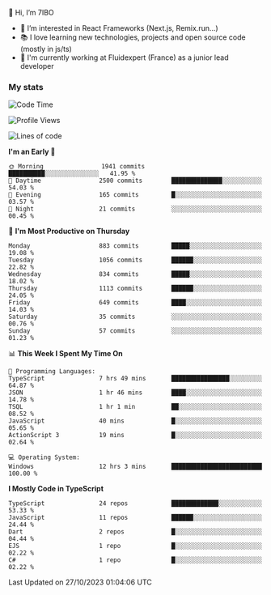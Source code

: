 👋 Hi, I’m 7IBO

- 👀 I’m interested in React Frameworks (Next.js, Remix.run...)
- 📚 I love learning new technologies, projects and open source code (mostly in js/ts)
- 💼 I'm currently working at Fluidexpert (France) as a junior lead developer

### My stats
<!--START_SECTION:waka-->
![Code Time](http://img.shields.io/badge/Code%20Time-263%20hrs%2025%20mins-blue)

![Profile Views](http://img.shields.io/badge/Profile%20Views-0-blue)

![Lines of code](https://img.shields.io/badge/From%20Hello%20World%20I%27ve%20Written-6.3%20million%20lines%20of%20code-blue)

**I'm an Early 🐤** 

```text
🌞 Morning                1941 commits        ██████████░░░░░░░░░░░░░░░   41.95 % 
🌆 Daytime                2500 commits        ██████████████░░░░░░░░░░░   54.03 % 
🌃 Evening                165 commits         █░░░░░░░░░░░░░░░░░░░░░░░░   03.57 % 
🌙 Night                  21 commits          ░░░░░░░░░░░░░░░░░░░░░░░░░   00.45 % 
```
📅 **I'm Most Productive on Thursday** 

```text
Monday                   883 commits         █████░░░░░░░░░░░░░░░░░░░░   19.08 % 
Tuesday                  1056 commits        ██████░░░░░░░░░░░░░░░░░░░   22.82 % 
Wednesday                834 commits         █████░░░░░░░░░░░░░░░░░░░░   18.02 % 
Thursday                 1113 commits        ██████░░░░░░░░░░░░░░░░░░░   24.05 % 
Friday                   649 commits         ████░░░░░░░░░░░░░░░░░░░░░   14.03 % 
Saturday                 35 commits          ░░░░░░░░░░░░░░░░░░░░░░░░░   00.76 % 
Sunday                   57 commits          ░░░░░░░░░░░░░░░░░░░░░░░░░   01.23 % 
```


📊 **This Week I Spent My Time On** 

```text
💬 Programming Languages: 
TypeScript               7 hrs 49 mins       ████████████████░░░░░░░░░   64.87 % 
JSON                     1 hr 46 mins        ████░░░░░░░░░░░░░░░░░░░░░   14.78 % 
TSQL                     1 hr 1 min          ██░░░░░░░░░░░░░░░░░░░░░░░   08.52 % 
JavaScript               40 mins             █░░░░░░░░░░░░░░░░░░░░░░░░   05.65 % 
ActionScript 3           19 mins             █░░░░░░░░░░░░░░░░░░░░░░░░   02.64 % 

💻 Operating System: 
Windows                  12 hrs 3 mins       █████████████████████████   100.00 % 
```

**I Mostly Code in TypeScript** 

```text
TypeScript               24 repos            █████████████░░░░░░░░░░░░   53.33 % 
JavaScript               11 repos            ██████░░░░░░░░░░░░░░░░░░░   24.44 % 
Dart                     2 repos             █░░░░░░░░░░░░░░░░░░░░░░░░   04.44 % 
EJS                      1 repo              █░░░░░░░░░░░░░░░░░░░░░░░░   02.22 % 
C#                       1 repo              █░░░░░░░░░░░░░░░░░░░░░░░░   02.22 % 
```




 Last Updated on 27/10/2023 01:04:06 UTC
<!--END_SECTION:waka-->

